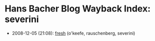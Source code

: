 # Hans Bacher Blog Wayback Index: severini

* 2008-12-05 (21:08): [fresh](https://web.archive.org/web/https://one1more2time3.wordpress.com/2008/12/05/fresh/) (o'keefe, rauschenberg, severini)